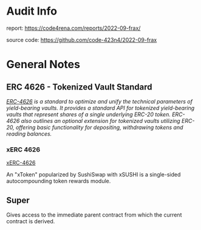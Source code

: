 # Audit Info
report: https://code4rena.com/reports/2022-09-frax/ <br>

source code: https://github.com/code-423n4/2022-09-frax

# General Notes

## ERC 4626 - Tokenized Vault Standard

*[ERC-4626](https://github.com/transmissions11/solmate/blob/main/src/mixins/ERC4626.sol) is a standard to optimize and unify the technical parameters of yield-bearing vaults. It provides a standard API for tokenized yield-bearing vaults that represent shares of a single underlying ERC-20 token. ERC-4626 also outlines an optional extension for tokenized vaults utilizing ERC-20, offering basic functionality for depositing, withdrawing tokens and reading balances.*

### xERC 4626

[xERC-4626](https://github.com/fei-protocol/ERC4626/blob/main/src/xERC4626.sol)

An "xToken" popularized by SushiSwap with xSUSHI is a single-sided autocompounding token rewards module.

## Super
Gives access to the immediate parent contract from which the current contract is derived.



